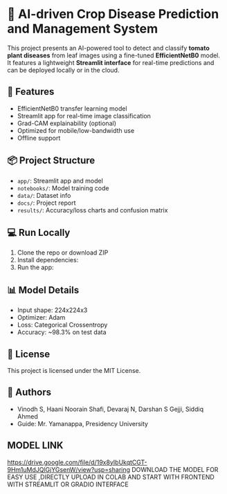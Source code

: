 # 🌿 AI-driven Crop Disease Prediction and Management System

This project presents an AI-powered tool to detect and classify **tomato plant diseases** from leaf images using a fine-tuned **EfficientNetB0** model. It features a lightweight **Streamlit interface** for real-time predictions and can be deployed locally or in the cloud.

## 🚀 Features

- EfficientNetB0 transfer learning model
- Streamlit app for real-time image classification
- Grad-CAM explainability (optional)
- Optimized for mobile/low-bandwidth use
- Offline support

## 📦 Project Structure

- `app/`: Streamlit app and model
- `notebooks/`: Model training code
- `data/`: Dataset info
- `docs/`: Project report
- `results/`: Accuracy/loss charts and confusion matrix

## 💻 Run Locally

1. Clone the repo or download ZIP
2. Install dependencies:
3. Run the app:

## 📊 Model Details

- Input shape: 224x224x3
- Optimizer: Adam
- Loss: Categorical Crossentropy
- Accuracy: ~98.3% on test data

## 📜 License

This project is licensed under the MIT License.

## 👥 Authors

- Vinodh S, Haani Noorain Shafi, Devaraj N, Darshan S Gejji, Siddiq Ahmed  
- Guide: Mr. Yamanappa, Presidency University

## MODEL LINK
https://drive.google.com/file/d/19x8yIbUkqtCGT-9Hm1uMdJQlGjYGsenW/view?usp=sharing
DOWNLOAD THE MODEL FOR EASY USE ,DIRECTLY UPLOAD IN COLAB AND START WITH FRONTEND WITH STREAMLIT OR GRADIO INTERFACE


